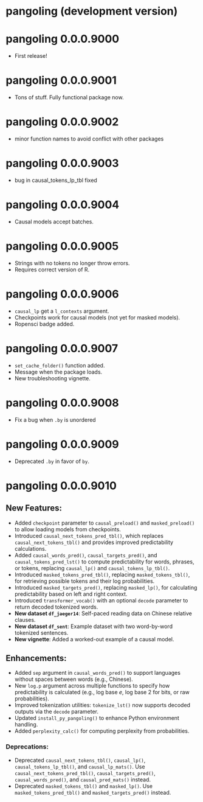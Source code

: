 # pangoling (development version)

# pangoling 0.0.0.9000
* First release!

# pangoling 0.0.0.9001
* Tons of stuff. Fully functional package now.

# pangoling 0.0.0.9002
* minor function names to avoid conflict with other packages

# pangoling 0.0.0.9003
* bug in causal_tokens_lp_tbl fixed

# pangoling 0.0.0.9004
* Causal models accept batches. 

# pangoling 0.0.0.9005
* Strings with no tokens no longer throw errors. 
* Requires correct version of R. 

# pangoling 0.0.0.9006
* `causal_lp` get a `l_contexts` argument.
* Checkpoints work for causal models (not yet for masked models).
* Ropensci badge added.


# pangoling 0.0.0.9007
* `set_cache_folder()` function added.
* Message when the package loads.
* New troubleshooting vignette.

# pangoling 0.0.0.9008
* Fix a bug when  `.by` is unordered

# pangoling 0.0.0.9009
* Deprecated `.by` in favor of `by`.

# pangoling 0.0.0.9010

## New Features:
- Added `checkpoint` parameter to `causal_preload()` and `masked_preload()` to 
allow loading models from checkpoints.
- Introduced `causal_next_tokens_pred_tbl()`, which replaces 
`causal_next_tokens_tbl()` and provides improved predictability calculations.
- Added `causal_words_pred()`, `causal_targets_pred()`, and 
`causal_tokens_pred_lst()` to compute predictability for words, phrases, or 
tokens, replacing `causal_lp()` and `causal_tokens_lp_tbl()`.
- Introduced `masked_tokens_pred_tbl()`, replacing `masked_tokens_tbl()`, for 
retrieving possible tokens and their log probabilities.
- Introduced `masked_targets_pred()`, replacing `masked_lp()`, for calculating 
predictability based on left and right context.
- Introduced `transformer_vocab()` with an optional `decode` parameter to return decoded tokenized words.
- **New dataset `df_jaeger14`**: Self-paced reading data on Chinese relative 
clauses.
- **New dataset `df_sent`**: Example dataset with two word-by-word tokenized 
sentences.
- **New vignette**: Added a worked-out example of a causal model.

## Enhancements:
- Added `sep` argument in `causal_words_pred()` to support languages without 
spaces between words (e.g., Chinese).
- New `log.p` argument across multiple functions to specify how predictability 
is calculated (e.g., log base *e*, log base 2 for bits, or raw probabilities).
- Improved tokenization utilities: `tokenize_lst()` now supports decoded outputs 
via the `decode` parameter.
- Updated `install_py_pangoling()` to enhance Python environment handling.
- Added `perplexity_calc()` for computing perplexity from probabilities.

### Deprecations:
- Deprecated `causal_next_tokens_tbl()`, `causal_lp()`, 
`causal_tokens_lp_tbl()`, and `causal_lp_mats()`. Use 
`causal_next_tokens_pred_tbl()`, `causal_targets_pred()`, 
`causal_words_pred()`, and `causal_pred_mats()` instead.
- Deprecated `masked_tokens_tbl()` and `masked_lp()`. Use 
`masked_tokens_pred_tbl()` and `masked_targets_pred()` instead.
